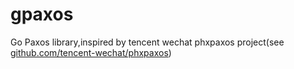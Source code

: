# gpaxos
Go Paxos library,inspired by tencent wechat phxpaxos project(see [github.com/tencent-wechat/phxpaxos](https://github.com/tencent-wechat/phxpaxos))
